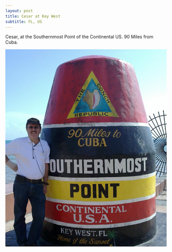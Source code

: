 ```yaml
---
layout: post
title: Cesar at Key West
subtitle: FL, US
---
```


Cesar, at the Southernmost Point of the Continental US. 90 Miles from Cuba.

![Cesar at Key West](/img/blog/cesar-cabrera-key-west.jpg)

